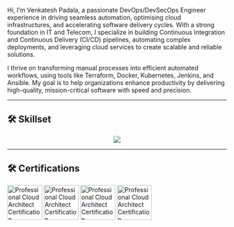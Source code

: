   Hi, I’m Venkatesh Padala, a passionate DevOps/DevSecOps Engineer experience in driving seamless automation, optimising cloud infrastructures, and accelerating software delivery cycles. With a strong foundation in IT and Telecom, I specialize in building Continuous Integration and Continuous Delivery (CI/CD) pipelines, automating complex deployments, and leveraging cloud services to create scalable and reliable solutions.

I thrive on transforming manual processes into efficient automated workflows, using tools like Terraform, Docker, Kubernetes, Jenkins, and Ansible. My goal is to help organizations enhance productivity by delivering high-quality, mission-critical software with speed and precision.

---

## <a name="skills"></a>🛠️ Skillset

<p align="center">
  <a href="https://skillicons.dev">
    <img src="https://skillicons.dev/icons?i=git,kubernetes,docker,aws,bash,bitbucket,elasticsearch,gcp,github,githubactions,gitlab,grafana,jenkins,linux,nginx,postgres,prometheus,py,redis,terraform," />
  </a>
</p>

---

## <a name="Certifications"></a>🛠️ Certifications

<a href="https://www.credly.com/badges/5cb39044-5b86-40ce-a9c5-74dcc8b5ec2b" title="Professional Cloud Architect Certification"><img src="https://images.credly.com/size/340x340/images/71c579e0-51fd-4247-b493-d2fa8167157a/image.png" alt="Professional Cloud Architect Certification" width="80" height="80"></a>
<a href="https://www.credly.com/badges/5cb39044-5b86-40ce-a9c5-74dcc8b5ec2b" title="Professional Cloud Architect Certification"><img src="https://images.credly.com/size/340x340/images/71c579e0-51fd-4247-b493-d2fa8167157a/image.png" alt="Professional Cloud Architect Certification" width="80" height="80"></a>
<a href="https://www.credly.com/badges/5cb39044-5b86-40ce-a9c5-74dcc8b5ec2b" title="Professional Cloud Architect Certification"><img src="https://images.credly.com/size/340x340/images/71c579e0-51fd-4247-b493-d2fa8167157a/image.png" alt="Professional Cloud Architect Certification" width="80" height="80"></a>
<a href="https://www.credly.com/badges/5cb39044-5b86-40ce-a9c5-74dcc8b5ec2b" title="Professional Cloud Architect Certification"><img src="https://images.credly.com/size/340x340/images/71c579e0-51fd-4247-b493-d2fa8167157a/image.png" alt="Professional Cloud Architect Certification" width="80" height="80"></a>

